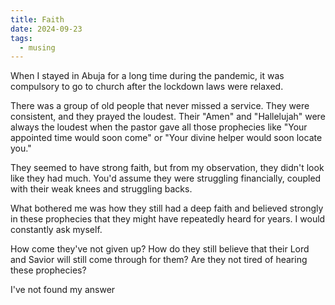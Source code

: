 ```yaml
---
title: Faith
date: 2024-09-23
tags:
  - musing
---
```

When I stayed in Abuja for a long time during the pandemic, it was compulsory to go to church after the lockdown laws were relaxed.

There was a group of old people that never missed a service. They were consistent, and they prayed the loudest. Their "Amen" and "Hallelujah" were always the loudest when the pastor gave all those prophecies like "Your appointed time would soon come" or "Your divine helper would soon locate you."

They seemed to have strong faith, but from my observation, they didn't look like they had much. You'd assume they were struggling financially, coupled with their weak knees and struggling backs.

What bothered me was how they still had a deep faith and believed strongly in these prophecies that they might have repeatedly heard for years. I would constantly ask myself.

How come they've not given up? 
How do they still believe that their Lord and Savior will still come through for them?
Are they not tired of hearing these prophecies?

I've not found my answer